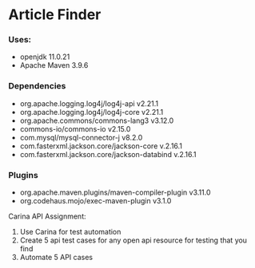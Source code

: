 # Article Finder


### Uses:

- openjdk 11.0.21
- Apache Maven 3.9.6

### Dependencies

- org.apache.logging.log4j/log4j-api v2.21.1
- org.apache.logging.log4j/log4j-core v2.21.1
- org.apache.commons/commons-lang3 v3.12.0
- commons-io/commons-io v2.15.0
- com.mysql/mysql-connector-j v8.2.0
- com.fasterxml.jackson.core/jackson-core v.2.16.1
- com.fasterxml.jackson.core/jackson-databind v.2.16.1

### Plugins

- org.apache.maven.plugins/maven-compiler-plugin v3.11.0
- org.codehaus.mojo/exec-maven-plugin v3.1.0

Carina API Assignment:

1. Use Carina for test automation
2. Create 5 api test cases for any open api resource for testing that you find
3. Automate 5 API cases
